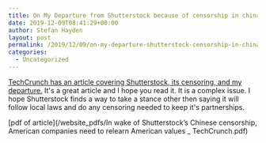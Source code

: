 ```yaml
---
title: On My Departure from Shutterstock because of censorship in china
date: 2019-12-09T08:41:29+00:00
author: Stefan Hayden
layout: post
permalink: /2019/12/09/on-my-departure-shutterstock-censorship-in-china/
categories:
  - Uncategorized
---
```

[TechCrunch has an article covering Shutterstock, its censoring, and my departure.](https://techcrunch.com/2019/12/08/in-wake-of-shutterstocks-chinese-censorship-american-companies-need-to-relearn-american-values/) It's a great article and I hope you read it. It is a complex issue. I hope Shutterstock finds a way to take a stance other then saying it will follow local laws and do any censoring needed to keep it's partnerships.

[pdf of article](/website_pdfs/In wake of Shutterstock’s Chinese censorship, American companies need to relearn American values _ TechCrunch.pdf)
